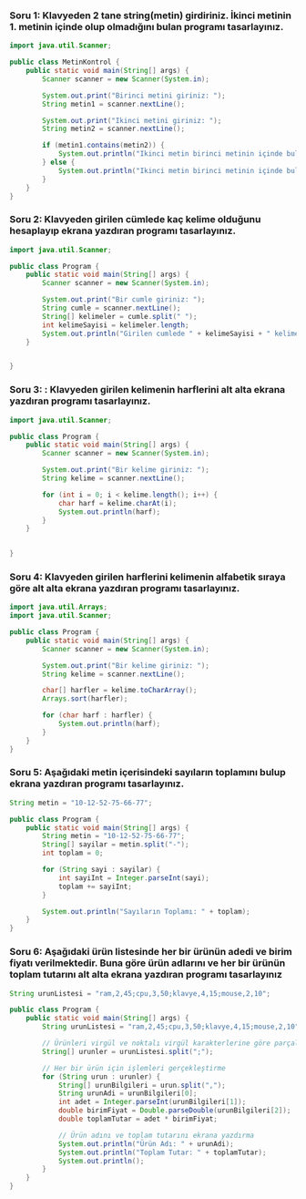 ###  Soru 1: Klavyeden 2 tane string(metin) girdiriniz. İkinci  metinin 1. metinin içinde olup olmadığını bulan programı tasarlayınız.



```java
import java.util.Scanner;

public class MetinKontrol {
    public static void main(String[] args) {
        Scanner scanner = new Scanner(System.in);

        System.out.print("Birinci metini giriniz: ");
        String metin1 = scanner.nextLine();

        System.out.print("Ikinci metini giriniz: ");
        String metin2 = scanner.nextLine();

        if (metin1.contains(metin2)) {
            System.out.println("Ikinci metin birinci metinin içinde bulunuyor.");
        } else {
            System.out.println("Ikinci metin birinci metinin içinde bulunmuyor.");
        }
    }
}


```

###  Soru 2: Klavyeden girilen cümlede kaç kelime olduğunu hesaplayıp ekrana yazdıran programı tasarlayınız.



```java
import java.util.Scanner;

public class Program {
    public static void main(String[] args) {
        Scanner scanner = new Scanner(System.in);

        System.out.print("Bir cumle giriniz: ");
        String cumle = scanner.nextLine();
        String[] kelimeler = cumle.split(" ");
        int kelimeSayisi = kelimeler.length;
        System.out.println("Girilen cumlede " + kelimeSayisi + " kelime bulunuyor.");
    }


}


```

###  Soru 3:  : Klavyeden girilen kelimenin harflerini alt alta ekrana yazdıran programı tasarlayınız.



```java
import java.util.Scanner;

public class Program {
    public static void main(String[] args) {
        Scanner scanner = new Scanner(System.in);

        System.out.print("Bir kelime giriniz: ");
        String kelime = scanner.nextLine();

        for (int i = 0; i < kelime.length(); i++) {
            char harf = kelime.charAt(i);
            System.out.println(harf);
        }
    }

   
}


```

###  Soru 4:  Klavyeden girilen harflerini kelimenin alfabetik sıraya göre alt alta ekrana yazdıran programı tasarlayınız.



```java
import java.util.Arrays;
import java.util.Scanner;

public class Program {
    public static void main(String[] args) {
        Scanner scanner = new Scanner(System.in);

        System.out.print("Bir kelime giriniz: ");
        String kelime = scanner.nextLine();

        char[] harfler = kelime.toCharArray();
        Arrays.sort(harfler);

        for (char harf : harfler) {
            System.out.println(harf);
        }
    }
}


```

###  Soru 5: Aşağıdaki metin içerisindeki sayıların toplamını bulup ekrana yazdıran programı tasarlayınız.
```java
String metin = "10-12-52-75-66-77";
```

```java
public class Program {
    public static void main(String[] args) {
        String metin = "10-12-52-75-66-77";
        String[] sayilar = metin.split("-");
        int toplam = 0;

        for (String sayi : sayilar) {
            int sayiInt = Integer.parseInt(sayi);
            toplam += sayiInt;
        }

        System.out.println("Sayıların Toplamı: " + toplam);
    }
}


```

###  Soru 6:  Aşağıdaki ürün listesinde her bir ürünün adedi ve birim fiyatı verilmektedir. Buna göre ürün adlarını ve her bir ürünün toplam tutarını alt alta ekrana yazdıran programı tasarlayınız

```java
String urunListesi = "ram,2,45;cpu,3,50;klavye,4,15;mouse,2,10";
```


```java
public class Program {
    public static void main(String[] args) {
        String urunListesi = "ram,2,45;cpu,3,50;klavye,4,15;mouse,2,10";

        // Ürünleri virgül ve noktalı virgül karakterlerine göre parçalara ayırma
        String[] urunler = urunListesi.split(";");

        // Her bir ürün için işlemleri gerçekleştirme
        for (String urun : urunler) {
            String[] urunBilgileri = urun.split(",");
            String urunAdi = urunBilgileri[0];
            int adet = Integer.parseInt(urunBilgileri[1]);
            double birimFiyat = Double.parseDouble(urunBilgileri[2]);
            double toplamTutar = adet * birimFiyat;

            // Ürün adını ve toplam tutarını ekrana yazdırma
            System.out.println("Ürün Adı: " + urunAdi);
            System.out.println("Toplam Tutar: " + toplamTutar);
            System.out.println();
        }
    }
}


```


